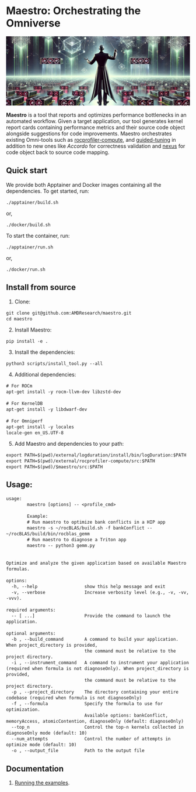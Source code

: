 <!--
MIT License

Copyright (c) 2025 Advanced Micro Devices, Inc. All Rights Reserved.

Permission is hereby granted, free of charge, to any person obtaining a copy
of this software and associated documentation files (the "Software"), to deal
in the Software without restriction, including without limitation the rights
to use, copy, modify, merge, publish, distribute, sublicense, and/or sell
copies of the Software, and to permit persons to whom the Software is
furnished to do so, subject to the following conditions:

The above copyright notice and this permission notice shall be included in all
copies or substantial portions of the Software.

THE SOFTWARE IS PROVIDED "AS IS", WITHOUT WARRANTY OF ANY KIND, EXPRESS OR
IMPLIED, INCLUDING BUT NOT LIMITED TO THE WARRANTIES OF MERCHANTABILITY,
FITNESS FOR A PARTICULAR PURPOSE AND NONINFRINGEMENT. IN NO EVENT SHALL THE
AUTHORS OR COPYRIGHT HOLDERS BE LIABLE FOR ANY CLAIM, DAMAGES OR OTHER
LIABILITY, WHETHER IN AN ACTION OF CONTRACT, TORT OR OTHERWISE, ARISING FROM,
OUT OF OR IN CONNECTION WITH THE SOFTWARE OR THE USE OR OTHER DEALINGS IN THE
SOFTWARE.
-->

# Maestro: Orchestrating the Omniverse

![Maestro](./images/maestro.png)


**Maestro** is a tool that reports and optimizes performance bottlenecks in an automated workflow. Given a target application, our tool generates kernel report cards containing performance metrics and their source code object alongside suggestions for code improvements. Maestro orchestrates existing Omni-tools such as [rocprofiler-compute](https://github.com/ROCm/rocprofiler-compute), and [guided-tuning](https://github.com/AARInternal/guided-tuning) in addition to new ones like _Accordo_ for correctness validation and [nexus](https://github.com/AARInternal/nexus) for code object back to source code mapping.


## Quick start

We provide both Apptainer and Docker images containing all the dependencies. To get started, run:
```
./apptainer/build.sh
```
or,
```
./docker/build.sh
```


To start the container, run:

```
./apptainer/run.sh
```
or,
```
./docker/run.sh
```


## Install from source

1. Clone:

```shell
git clone git@github.com:AMDResearch/maestro.git
cd maestro
```

2. Install Maestro:
```shell
pip install -e .
```

3. Install the dependencies:
```shell
python3 scripts/install_tool.py --all
```

4. Additional dependencies:
```shell
# For ROCm
apt-get install -y rocm-llvm-dev libzstd-dev

# For KernelDB
apt-get install -y libdwarf-dev

# For Omniperf
apt-get install -y locales
locale-gen en_US.UTF-8 
```

5. Add Maestro and dependencies to your path:

```shell
export PATH=$(pwd)/external/logduration/install/bin/logDuration:$PATH
export PATH=$(pwd)/external/rocprofiler-compute/src:$PATH
export PATH=$(pwd)/$maestro/src:$PATH
```



## Usage:

```console
usage: 
        maestro [options] -- <profile_cmd>

        Example:
        # Run maestro to optimize bank conflicts in a HIP app
        maestro -s ~/rocBLAS/build.sh -f bankConflict -- ~/rocBLAS/build/bin/rocblas_gemm
        # Run maestro to diagnose a Triton app
        maestro -- python3 gemm.py
        

Optimize and analyze the given application based on available Maestro formulas.

options:
  -h, --help                  show this help message and exit
  -v, --verbose               Increase verbosity level (e.g., -v, -vv, -vvv).

required arguments:
  -- [ ...]                   Provide the command to launch the application.

optional arguments:
  -b , --build_command        A command to build your application. When project_directory is provided,
                              the command must be relative to the project directory.
  -i , --instrument_command   A command to instrument your application (required when formula is not diagnoseOnly). When project_directory is provided,
                              the command must be relative to the project directory.
  -p , --project_directory    The directory containing your entire codebase (required when formula is not diagnoseOnly)
  -f , --formula              Specify the formula to use for optimization.
                              Available options: bankConflict, memoryAccess, atomicContention, diagnoseOnly (default: diagnoseOnly)
  --top_n                     Control the top-n kernels collected in diagnoseOnly mode (default: 10)
  --num_attempts              Control the number of attempts in optimize mode (default: 10)
  -o , --output_file          Path to the output file
```


## Documentation
1. [Running the examples](examples/README.md).
